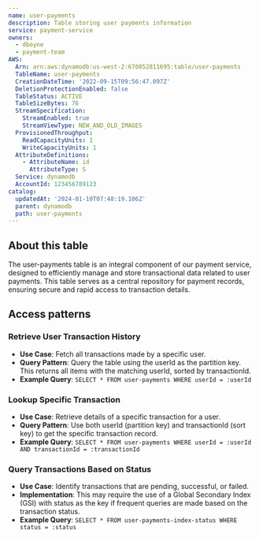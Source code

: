 ```yaml
---
name: user-payments
description: Table storing user payments information
service: payment-service
owners:
  - dboyne
  - payment-team
AWS:
  Arn: arn:aws:dynamodb:us-west-2:670852811695:table/user-payments
  TableName: user-payments
  CreationDateTime: '2022-09-15T09:56:47.097Z'
  DeletionProtectionEnabled: false
  TableStatus: ACTIVE
  TableSizeBytes: 76
  StreamSpecification:
    StreamEnabled: true
    StreamViewType: NEW_AND_OLD_IMAGES
  ProvisionedThroughput:
    ReadCapacityUnits: 1
    WriteCapacityUnits: 1
  AttributeDefinitions:
    - AttributeName: id
      AttributeType: S
  Service: dynamodb
  AccountId: 123456789123
catalog:
  updatedAt: '2024-01-10T07:48:19.106Z'
  parent: dynamodb
  path: user-payments
---
```


## About this table

The user-payments table is an integral component of our payment service, designed to efficiently manage and store transactional data related to user payments. This table serves as a central repository for payment records, ensuring secure and rapid access to transaction details.

## Access patterns

### Retrieve User Transaction History
- **Use Case**: Fetch all transactions made by a specific user.
- **Query Pattern**: Query the table using the userId as the partition key. This returns all items with the matching userId, sorted by transactionId.
- **Example Query**: `SELECT * FROM user-payments WHERE userId = :userId`

### Lookup Specific Transaction

- **Use Case**: Retrieve details of a specific transaction for a user.
- **Query Pattern**: Use both userId (partition key) and transactionId (sort key) to get the specific transaction record.
- **Example Query**: `SELECT * FROM user-payments WHERE userId = :userId AND transactionId = :transactionId`

### Query Transactions Based on Status

- **Use Case**: Identify transactions that are pending, successful, or failed.
- **Implementation**: This may require the use of a Global Secondary Index (GSI) with status as the key if frequent queries are made based on the transaction status.
- **Example Query**: `SELECT * FROM user-payments-index-status WHERE status = :status`

